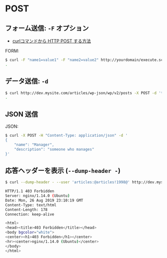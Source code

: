 # POST

## フォーム送信: `-F` オプション

- [curlコマンドから HTTP POST する方法
](https://qiita.com/letsspeak/items/8c7266742371699ab45e)

FORM:

~~~bash
$ curl -F "name1=value1" -F "name2=value2" http://yourdomain/execute.script
.
~~~

## データ送信: `-d`

~~~bash
$ curl http://dev.mysite.com/articles/wp-json/wp/v2/posts -X POST -d 'title=title' -d 'content=sample content' -d 'slug=api-sample'
.
~~~

## JSON 送信

JSON:

~~~bash
$ curl -X POST -H "Content-Type: application/json" -d '
{
    "name": "Manager",
    "description": "someone who manages"
}'
~~~

## 応答ヘッダーを表示 (`--dump-header -`)

~~~bash
$ curl --dump-header - --user 'articles:@articles!1998@' http://dev.mysite.com/articles/wp-json/wp/v2/posts -X POST -d 'title=title' -d 'content=sample content' -d 'slug=api-sample'

HTTP/1.1 403 Forbidden
Server: nginx/1.14.0 (Ubuntu)
Date: Mon, 26 Aug 2019 23:10:19 GMT
Content-Type: text/html
Content-Length: 178
Connection: keep-alive

<html>
<head><title>403 Forbidden</title></head>
<body bgcolor="white">
<center><h1>403 Forbidden</h1></center>
<hr><center>nginx/1.14.0 (Ubuntu)</center>
</body>
</html>
~~~
